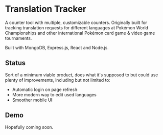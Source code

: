 # Translation Tracker

A counter tool with multiple, customizable counters. Originally built for tracking translation requests for different languages at Pokémon World Championships and other international Pokémon card game & video game tournaments.

Built with MongoDB, Express.js, React and Node.js.

## Status

Sort of a minimum viable product, does what it's supposed to but could use plenty of improvements, including but not limited to:

- Automatic login on page refresh
- More modern way to edit used languages
- Smoother mobile UI

## Demo

Hopefully coming soon.
